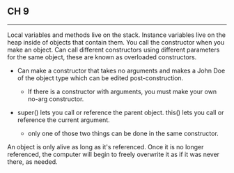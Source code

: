 ## CH 9
___

Local variables and methods live on the stack. Instance variables live on the heap inside of objects that contain them.
You call the constructor when you make an object. Can call different constructors using different parameters for the 
same object, these are known as overloaded constructors. 

+ Can make a constructor that takes no arguments and makes a John Doe of the object type which can be edited post-construction.
  - If there is a constructor with arguments, you must make your own no-arg constructor.

+ super(<arguments>) lets you call or reference the parent object. this(<arguments>) lets you call or reference the current argument.
  - only one of those two things can be done in the same constructor.

An object is only alive as long as it's referenced. Once it is no longer referenced, the computer will begin to freely 
overwrite it as if it was never there, as needed.